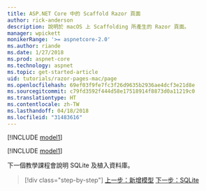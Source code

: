 ```yaml
---
title: ASP.NET Core 中的 Scaffold Razor 頁面
author: rick-anderson
description: 說明於 macOS 上 Scaffolding 所產生的 Razor 頁面。
manager: wpickett
monikerRange: '>= aspnetcore-2.0'
ms.author: riande
ms.date: 1/27/2018
ms.prod: aspnet-core
ms.technology: aspnet
ms.topic: get-started-article
uid: tutorials/razor-pages-mac/page
ms.openlocfilehash: 69ef03f9fe7fc3f26d9635b2936ae4dcf3e21d8e
ms.sourcegitcommit: c79fd3592f444d58e17518914f8873d0a11219c0
ms.translationtype: HT
ms.contentlocale: zh-TW
ms.lasthandoff: 04/18/2018
ms.locfileid: "31483616"
---
```

[!INCLUDE [model1](../../includes/RP/page1.md)]

[!INCLUDE [model1](../../includes/RP/page2.md)]

下一個教學課程會說明 SQLite 及植入資料庫。

> [!div class="step-by-step"]
> [上一步：新增模型](xref:tutorials/razor-pages-mac/model)
> [下一步：SQLite](xref:tutorials/razor-pages-mac/sql)
